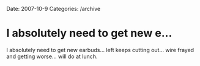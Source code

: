 Date: 2007-10-9
Categories: /archive

# I absolutely need to get new e…

I absolutely need to get new earbuds... left keeps cutting out... wire frayed and getting worse... will do at lunch.
